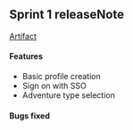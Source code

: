 ## Sprint 1 releaseNote

[Artifact](https://github.com/jtfoster2/Outdora/actions/runs/9832604262/artifacts/1676043505)

#### Features

-  Basic profile creation
-  Sign on with SSO
-  Adventure type selection

#### Bugs fixed

